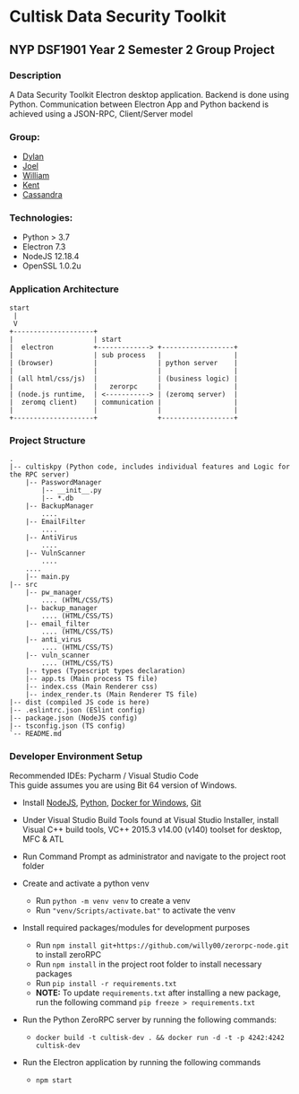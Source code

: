 # Cultisk Data Security Toolkit

## NYP DSF1901 Year 2 Semester 2 Group Project

### Description

A Data Security Toolkit Electron desktop application.
Backend is done using Python. 
Communication between Electron App and Python backend is achieved using a JSON-RPC, Client/Server model

### Group:

* [Dylan](https://github.com/Dylan-Liew)
* [Joel](https://github.com/j041)
* [William](https://github.com/willy00)
* [Kent](https://github.com/kentlow2002)
* [Cassandra](https://github.com/Cassandra-Fu)

### Technologies:
* Python > 3.7
* Electron 7.3
* NodeJS 12.18.4
* OpenSSL 1.0.2u

### Application Architecture

```text
start
 | 
 V 
+--------------------+
|                    | start
|  electron          +-------------> +------------------+
|                    | sub process   |                  |
| (browser)          |               | python server    |
|                    |               |                  |
| (all html/css/js)  |               | (business logic) |
|                    |   zerorpc     |                  |
| (node.js runtime,  | <-----------> | (zeromq server)  |
|  zeromq client)    | communication |                  |
|                    |               |                  |
+--------------------+               +------------------+
```

### Project Structure

```text
.
|-- cultiskpy (Python code, includes individual features and Logic for the RPC server)
    |-- PasswordManager 
        |-- __init__.py 
        |-- *.db 
    |-- BackupManager
        ....
    |-- EmailFilter
        ....
    |-- AntiVirus
        ....
    |-- VulnScanner 
        ....
    ....
    |-- main.py
|-- src 
    |-- pw_manager 
        .... (HTML/CSS/TS)
    |-- backup_manager
        .... (HTML/CSS/TS)
    |-- email_filter
        .... (HTML/CSS/TS)
    |-- anti_virus
        .... (HTML/CSS/TS)
    |-- vuln_scanner
        .... (HTML/CSS/TS)
    |-- types (Typescript types declaration)
    |-- app.ts (Main process TS file)
    |-- index.css (Main Renderer css)
    |-- index_render.ts (Main Renderer TS file)
|-- dist (compiled JS code is here)
|-- .eslintrc.json (ESlint config)
|-- package.json (NodeJS config)
|-- tsconfig.json (TS config)
`-- README.md
```
  
### Developer Environment Setup
Recommended IDEs: Pycharm / Visual Studio Code  
This guide assumes you are using Bit 64 version of Windows.

* Install [NodeJS](https://nodejs.org/en/download/), 
  [Python](https://www.python.org/downloads/), 
  [Docker for Windows](https://desktop.docker.com/win/stable/Docker%20Desktop%20Installer.exe),
  [Git](https://git-scm.com/downloads)
* Under Visual Studio Build Tools found at Visual Studio Installer, install Visual C++ build tools, VC++ 2015.3 v14.00 (v140) toolset for desktop, MFC & ATL
* Run Command Prompt as administrator and navigate to the project root folder
* Create and activate a python venv
  * Run `python -m venv venv` to create a venv
  * Run `"venv/Scripts/activate.bat"` to activate the venv
* Install required packages/modules for development purposes
  * Run `npm install git+https://github.com/willy00/zerorpc-node.git` to install zeroRPC
  * Run `npm install` in the project root folder to install necessary packages
  * Run `pip install -r requirements.txt` 
  * **NOTE:** To update `requirements.txt` after installing a new package, run the following command `pip freeze > requirements.txt`

* Run the Python ZeroRPC server by running the following commands:
  * `docker build -t cultisk-dev . && docker run -d -t -p 4242:4242 cultisk-dev `
  
* Run the Electron application by running the following commands
  * `npm start`
